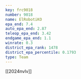 ```yaml
---
key: frc9018
number: 9018
name: ElRobotiKO
epa_end: 7.4
auto_epa_end: 2.87
teleop_epa_end: 3.42
endgame_epa_end: 1.1
winrate: 0.3
district_epa_rank: 1478
district_epa_percentile: 0.1793
type: Team
---
```

[[2024nvlv]]
